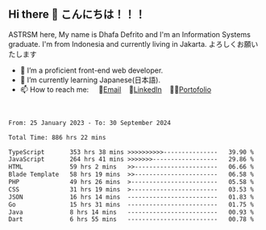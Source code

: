 ## Hi there 👋 こんにちは！！！
ASTRSM here, My name is Dhafa Defrito and I'm an Information Systems graduate. I'm from Indonesia and currently living in Jakarta. よろしくお願いたします

- 🔭 I’m a proficient front-end web developer.
- 🌱 I’m currently learning Japanese(日本語).
- 📫 How to reach me: &nbsp;&nbsp;&nbsp;&nbsp;📧[Email](ddefrito@gmail.com)&nbsp;&nbsp;&nbsp;&nbsp;💼[LinkedIn](https://www.linkedin.com/in/dhafa-defrita-rama-yudistira-9357a9229/)&nbsp;&nbsp;&nbsp;&nbsp;👨‍🎨[Portofolio](https://ddefrito.vercel.app/)
<br>
<!-- <p align="left">
<a href="https://github.com/ASTRSM">
  <img height="180em" src="https://github-readme-stats-eight-theta.vercel.app/api?username=ASTRSM&show_icons=true&theme=dracula&include_all_commits=true&count_private=true"/>
  <img height="180em" src="https://github-readme-stats-eight-theta.vercel.app/api/top-langs/?username=ASTRSM&layout=compact&langs_count=8&theme=dracula"/>
</a>
</p> -->

<!--START_SECTION:waka-->

```txt
From: 25 January 2023 - To: 30 September 2024

Total Time: 886 hrs 22 mins

TypeScript       353 hrs 38 mins >>>>>>>>>>---------------   39.90 %
JavaScript       264 hrs 41 mins >>>>>>>------------------   29.86 %
HTML             59 hrs 2 mins   >>-----------------------   06.66 %
Blade Template   58 hrs 19 mins  >>-----------------------   06.58 %
PHP              49 hrs 26 mins  >------------------------   05.58 %
CSS              31 hrs 19 mins  >------------------------   03.53 %
JSON             16 hrs 14 mins  -------------------------   01.83 %
Go               15 hrs 31 mins  -------------------------   01.75 %
Java             8 hrs 14 mins   -------------------------   00.93 %
Dart             6 hrs 55 mins   -------------------------   00.78 %
```

<!--END_SECTION:waka-->
